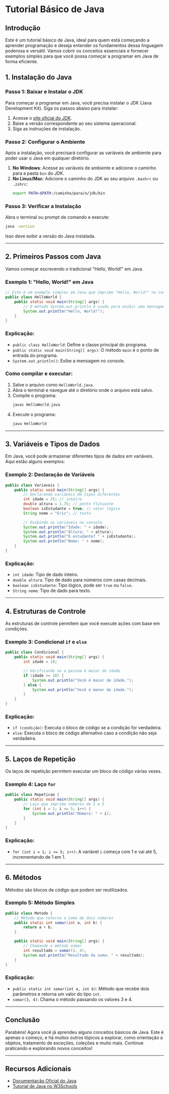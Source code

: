 
# Tutorial Básico de Java

## Introdução

Este é um tutorial básico de Java, ideal para quem está começando a aprender programação e deseja entender os fundamentos dessa linguagem poderosa e versátil. Vamos cobrir os conceitos essenciais e fornecer exemplos simples para que você possa começar a programar em Java de forma eficiente.

## 1. Instalação do Java

### Passo 1: Baixar e Instalar o JDK

Para começar a programar em Java, você precisa instalar o JDK (Java Development Kit). Siga os passos abaixo para instalar:

1. Acesse o [site oficial do JDK](https://www.oracle.com/java/technologies/javase-jdk11-downloads.html).
2. Baixe a versão correspondente ao seu sistema operacional.
3. Siga as instruções de instalação.

### Passo 2: Configurar o Ambiente

Após a instalação, você precisará configurar as variáveis de ambiente para poder usar o Java em qualquer diretório.

1. **No Windows**: Acesse as variáveis de ambiente e adicione o caminho para a pasta `bin` do JDK.
2. **No Linux/Mac**: Adicione o caminho do JDK ao seu arquivo `.bashrc` ou `.zshrc`:
    ```bash
    export PATH=$PATH:/caminho/para/o/jdk/bin
    ```

### Passo 3: Verificar a Instalação

Abra o terminal ou prompt de comando e execute:
```bash
java -version
```
Isso deve exibir a versão do Java instalada.

---

## 2. Primeiros Passos com Java

Vamos começar escrevendo o tradicional "Hello, World!" em Java.

### Exemplo 1: "Hello, World!" em Java

```java
// Este é um exemplo simples em Java que imprime "Hello, World!" no console.
public class HelloWorld {
    public static void main(String[] args) {
        // O método System.out.println é usado para exibir uma mensagem no console
        System.out.println("Hello, World!");
    }
}
```

### Explicação:
- `public class HelloWorld`: Define a classe principal do programa.
- `public static void main(String[] args)`: O método `main` é o ponto de entrada do programa.
- `System.out.println()`: Exibe a mensagem no console.

### Como compilar e executar:
1. Salve o arquivo como `HelloWorld.java`.
2. Abra o terminal e navegue até o diretório onde o arquivo está salvo.
3. Compile o programa:
   ```bash
   javac HelloWorld.java
   ```
4. Execute o programa:
   ```bash
   java HelloWorld
   ```

---

## 3. Variáveis e Tipos de Dados

Em Java, você pode armazenar diferentes tipos de dados em variáveis. Aqui estão alguns exemplos:

### Exemplo 2: Declaração de Variáveis

```java
public class Variaveis {
    public static void main(String[] args) {
        // Declarando variáveis de tipos diferentes
        int idade = 25; // inteiro
        double altura = 1.75; // ponto flutuante
        boolean isEstudante = true; // valor lógico
        String nome = "Eric"; // texto

        // Exibindo as variáveis no console
        System.out.println("Idade: " + idade);
        System.out.println("Altura: " + altura);
        System.out.println("É estudante? " + isEstudante);
        System.out.println("Nome: " + nome);
    }
}
```

### Explicação:
- `int idade`: Tipo de dado inteiro.
- `double altura`: Tipo de dado para números com casas decimais.
- `boolean isEstudante`: Tipo lógico, pode ser `true` ou `false`.
- `String nome`: Tipo de dado para texto.

---

## 4. Estruturas de Controle

As estruturas de controle permitem que você execute ações com base em condições.

### Exemplo 3: Condicional `if` e `else`

```java
public class Condicional {
    public static void main(String[] args) {
        int idade = 18;

        // Verificando se a pessoa é maior de idade
        if (idade >= 18) {
            System.out.println("Você é maior de idade.");
        } else {
            System.out.println("Você é menor de idade.");
        }
    }
}
```

### Explicação:
- `if (condição)`: Executa o bloco de código se a condição for verdadeira.
- `else`: Executa o bloco de código alternativo caso a condição não seja verdadeira.

---

## 5. Laços de Repetição

Os laços de repetição permitem executar um bloco de código várias vezes.

### Exemplo 4: Laço `for`

```java
public class Repeticao {
    public static void main(String[] args) {
        // Laço que imprime números de 1 a 5
        for (int i = 1; i <= 5; i++) {
            System.out.println("Número: " + i);
        }
    }
}
```

### Explicação:
- `for (int i = 1; i <= 5; i++)`: A variável `i` começa com 1 e vai até 5, incrementando de 1 em 1.

---

## 6. Métodos

Métodos são blocos de código que podem ser reutilizados.

### Exemplo 5: Método Simples

```java
public class Metodo {
    // Método que retorna a soma de dois números
    public static int somar(int a, int b) {
        return a + b;
    }

    public static void main(String[] args) {
        // Chamando o método somar
        int resultado = somar(3, 4);
        System.out.println("Resultado da soma: " + resultado);
    }
}
```

### Explicação:
- `public static int somar(int a, int b)`: Método que recebe dois parâmetros e retorna um valor do tipo `int`.
- `somar(3, 4)`: Chama o método passando os valores 3 e 4.

---

## Conclusão

Parabéns! Agora você já aprendeu alguns conceitos básicos de Java. Este é apenas o começo, e há muitos outros tópicos a explorar, como orientação a objetos, tratamento de exceções, coleções e muito mais. Continue praticando e explorando novos conceitos!

---

## Recursos Adicionais

- [Documentação Oficial do Java](https://docs.oracle.com/javase/8/docs/)
- [Tutorial de Java no W3Schools](https://www.w3schools.com/java/)
